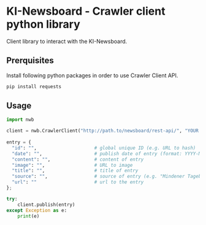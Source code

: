 # KI-Newsboard - Crawler client python library 

Client library to interact with the KI-Newsboard. 
 
## Prerquisites
Install following python packages in order to use Crawler Client API.

```bash
pip install requests
```

## Usage

```python
import nwb

client = nwb.CrawlerClient("http://path.to/newsboard/rest-api/", "YOUR TOKEN GOES HERE");
                          
entry = {
  "id": "",                     # global unique ID (e.g. URL to hash)
  "date": "",                   # publish date of entry (format: YYYY-MM-DDThh:mm:ssZ)
  "content": "",                # content of entry
  "image": "",                  # URL to image
  "title": "",                  # title of entry
  "source": "",                 # source of entry (e.g. "Mindener Tageblatt")
  "url": ""                     # url to the entry
};

try:
    client.publish(entry)
except Exception as e:
    print(e)

```